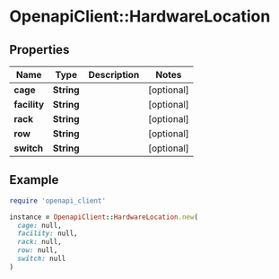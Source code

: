 # OpenapiClient::HardwareLocation

## Properties

| Name | Type | Description | Notes |
| ---- | ---- | ----------- | ----- |
| **cage** | **String** |  | [optional] |
| **facility** | **String** |  | [optional] |
| **rack** | **String** |  | [optional] |
| **row** | **String** |  | [optional] |
| **switch** | **String** |  | [optional] |

## Example

```ruby
require 'openapi_client'

instance = OpenapiClient::HardwareLocation.new(
  cage: null,
  facility: null,
  rack: null,
  row: null,
  switch: null
)
```

